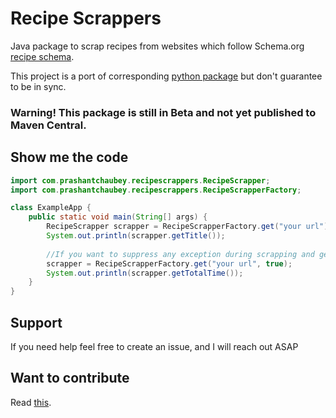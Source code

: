 # Recipe Scrappers

Java package to scrap recipes from websites which follow Schema.org [recipe schema](https://schema.org/Recipe).

This project is a port of corresponding [python package](https://github.com/hhursev/recipe-scrapers) but don't guarantee to be in sync.

### Warning! This package is still in Beta and not yet published to Maven Central.

## Show me the code

```java
import com.prashantchaubey.recipescrappers.RecipeScrapper;
import com.prashantchaubey.recipescrappers.RecipeScrapperFactory;

class ExampleApp {
    public static void main(String[] args) {
        RecipeScrapper scrapper = RecipeScrapperFactory.get("your url");
        System.out.println(scrapper.getTitle());
        
        //If you want to suppress any exception during scrapping and get default values
        scrapper = RecipeScrapperFactory.get("your url", true);
        System.out.println(scrapper.getTotalTime());
    }
}
```

## Support

If you need help feel free to create an issue, and I will reach out ASAP

## Want to contribute

Read [this](CONTRIBUTING.md).